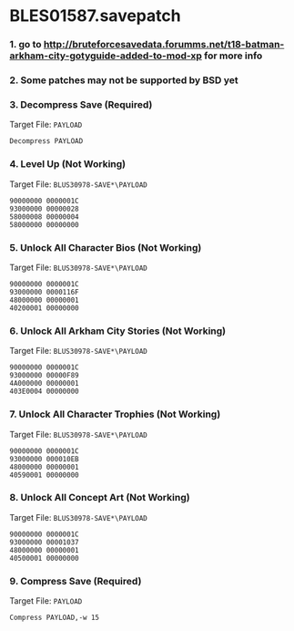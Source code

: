 # BLES01587.savepatch

### 1.  go to http://bruteforcesavedata.forumms.net/t18-batman-arkham-city-gotyguide-added-to-mod-xp for more info
### 2.  Some patches may not be supported by BSD yet
### 3. Decompress Save (Required)

Target File: `PAYLOAD`

```
Decompress PAYLOAD
```

### 4. Level Up (Not Working)

Target File: `BLUS30978-SAVE*\PAYLOAD`

```
90000000 0000001C
93000000 00000028
58000008 00000004
58000000 00000000
```

### 5. Unlock All Character Bios (Not Working)

Target File: `BLUS30978-SAVE*\PAYLOAD`

```
90000000 0000001C
93000000 0000116F
48000000 00000001
40200001 00000000
```

### 6. Unlock All Arkham City Stories (Not Working)

Target File: `BLUS30978-SAVE*\PAYLOAD`

```
90000000 0000001C
93000000 00000F89
4A000000 00000001
403E0004 00000000
```

### 7. Unlock All Character Trophies (Not Working)

Target File: `BLUS30978-SAVE*\PAYLOAD`

```
90000000 0000001C
93000000 000010EB
48000000 00000001
40590001 00000000
```

### 8. Unlock All Concept Art (Not Working)

Target File: `BLUS30978-SAVE*\PAYLOAD`

```
90000000 0000001C
93000000 00001037
48000000 00000001
40500001 00000000
```

### 9. Compress Save (Required)

Target File: `PAYLOAD`

```
Compress PAYLOAD,-w 15
```

